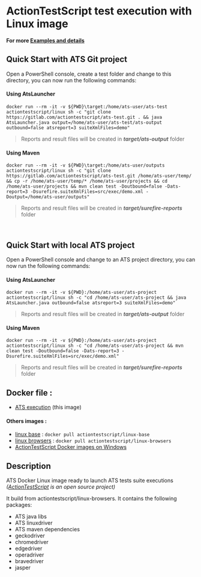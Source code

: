 # ActionTestScript test execution with Linux image

**For more [Examples and details](https://gitlab.com/actiontestscript/ats-core#docker-integration)**

## Quick Start with ATS Git project

Open a PowerShell console, create a test folder and change to this directory, you can now run the following commands:

#### Using AtsLauncher

```
docker run --rm -it -v ${PWD}\target:/home/ats-user/ats-test actiontestscript/linux sh -c "git clone https://gitlab.com/actiontestscript/ats-test.git . && java AtsLauncher.java output=/home/ats-user/ats-test/ats-output outbound=false atsreport=3 suiteXmlFiles=demo"
```
> Reports and result files will be created in ***target/ats-output*** folder

#### Using Maven

```
docker run --rm -it -v ${PWD}\target:/home/ats-user/outputs actiontestscript/linux sh -c "git clone https://gitlab.com/actiontestscript/ats-test.git /home/ats-user/temp/ && cp -r /home/ats-user/temp/* /home/ats-user/projects && cd /home/ats-user/projects && mvn clean test -Doutbound=false -Dats-report=3 -Dsurefire.suiteXmlFiles=src/exec/demo.xml -Doutput=/home/ats-user/outputs"
```
> Reports and result files will be created in ***target/surefire-reports*** folder

<br>

## Quick Start with local ATS project

Open a PowerShell console and change to an ATS project directory, you can now run the following commands:

#### Using AtsLauncher

```
docker run --rm -it -v ${PWD}:/home/ats-user/ats-project actiontestscript/linux sh -c "cd /home/ats-user/ats-project && java AtsLauncher.java outbound=false atsreport=3 suiteXmlFiles=demo"
```
> Reports and result files will be created in ***target/ats-output*** folder

#### Using Maven

```
docker run --rm -it -v ${PWD}:/home/ats-user/ats-project actiontestscript/linux sh -c "cd /home/ats-user/ats-project && mvn clean test -Doutbound=false -Dats-report=3 -Dsurefire.suiteXmlFiles=src/exec/demo.xml"
```
> Reports and result files will be created in ***target/surefire-reports*** folder

## Docker file :
- [ATS execution](https://github.com/ats-docker/linux.git)  (this image)

#### Others images :
- [linux base](https://github.com/ats-docker/linux-base.git) : ` docker pull actiontestscript/linux-base `
- [linux browsers](https://github.com/ats-docker/linux-browsers.git) : ` docker pull actiontestscript/linux-browsers `
- [ActionTestScript Docker images on Windows](https://hub.docker.com/r/actiontestscript/windows)

## Description
ATS Docker Linux image ready to launch ATS tests suite executions *([ActionTestScript](https://actiontestscript.com) is an open source project)*

It build from actiontestscript/linux-browsers. It contains the following packages:

  - ATS java libs
  - ATS linuxdriver
  - ATS maven dependencies
  - geckodriver
  - chromedriver
  - edgedriver
  - operadriver
  - bravedriver
  - jasper
